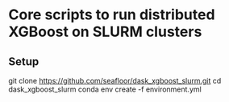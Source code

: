# Core scripts to run distributed XGBoost on SLURM clusters

## Setup

git clone https://github.com/seafloor/dask_xgboost_slurm.git
cd dask_xgboost_slurm
conda env create -f environment.yml
